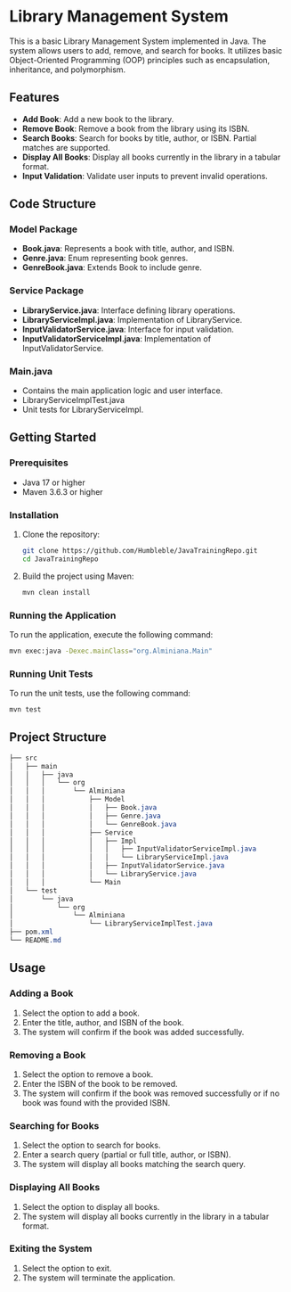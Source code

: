# Library Management System

This is a basic Library Management System implemented in Java. The system allows users to add, remove, and search for books. It utilizes basic Object-Oriented Programming (OOP) principles such as encapsulation, inheritance, and polymorphism.

## Features

- **Add Book**: Add a new book to the library.
- **Remove Book**: Remove a book from the library using its ISBN.
- **Search Books**: Search for books by title, author, or ISBN. Partial matches are supported.
- **Display All Books**: Display all books currently in the library in a tabular format.
- **Input Validation**: Validate user inputs to prevent invalid operations.

## Code Structure
### Model Package
- **Book.java**: Represents a book with title, author, and ISBN.
- **Genre.java**: Enum representing book genres.
- **GenreBook.java**: Extends Book to include genre.
  
### Service Package
- **LibraryService.java**: Interface defining library operations.
- **LibraryServiceImpl.java**: Implementation of LibraryService.
- **InputValidatorService.java**: Interface for input validation.
- **InputValidatorServiceImpl.java**: Implementation of InputValidatorService.
  
### Main.java
- Contains the main application logic and user interface.
- LibraryServiceImplTest.java
- Unit tests for LibraryServiceImpl.

## Getting Started

### Prerequisites

- Java 17 or higher
- Maven 3.6.3 or higher

### Installation

1. Clone the repository:

   ```sh
   git clone https://github.com/Humbleble/JavaTrainingRepo.git
   cd JavaTrainingRepo
   
2. Build the project using Maven:

   ```sh
   mvn clean install

### Running the Application

To run the application, execute the following command:

   ```sh
   mvn exec:java -Dexec.mainClass="org.Alminiana.Main"
   ```

### Running Unit Tests

To run the unit tests, use the following command:

   ```sh
   mvn test
   ```

## Project Structure
```css
├── src
│   ├── main
│   │   ├── java
│   │   │   └── org
│   │   │       └── Alminiana
│   │   │           ├── Model
│   │   │           │   ├── Book.java
│   │   │           │   ├── Genre.java
│   │   │           │   └── GenreBook.java
│   │   │           ├── Service
│   │   │           │   ├── Impl
│   │   │           │   │   ├── InputValidatorServiceImpl.java
│   │   │           │   │   └── LibraryServiceImpl.java
│   │   │           │   ├── InputValidatorService.java
│   │   │           │   └── LibraryService.java
│   │   │           └── Main
│   └── test
│       └── java
│           └── org
│               └── Alminiana
│                   └── LibraryServiceImplTest.java   
├── pom.xml
└── README.md
```
## Usage
### Adding a Book
1. Select the option to add a book. 
2. Enter the title, author, and ISBN of the book. 
3. The system will confirm if the book was added successfully. 

### Removing a Book 
1. Select the option to remove a book. 
2. Enter the ISBN of the book to be removed. 
3. The system will confirm if the book was removed successfully or if no book was found with the provided ISBN. 

### Searching for Books 
1. Select the option to search for books. 
2. Enter a search query (partial or full title, author, or ISBN). 
3. The system will display all books matching the search query. 

### Displaying All Books 
1. Select the option to display all books. 
2. The system will display all books currently in the library in a tabular format. 

### Exiting the System 
1. Select the option to exit. 
2. The system will terminate the application.
